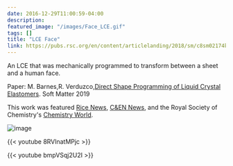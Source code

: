```yaml
---
date: 2016-12-29T11:00:59-04:00
description: 
featured_image: "/images/Face_LCE.gif"
tags: []
title: "LCE Face"
link: https://pubs.rsc.org/en/content/articlelanding/2018/sm/c8sm02174k#!divAbstract/
---
```


An LCE that was mechanically programmed to transform between a sheet and a human face. 

Paper: M. Barnes,R. Verduzco,[Direct Shape Programming of Liquid Crystal Elastomers](https://pubs.rsc.org/en/content/articlelanding/2018/sm/c8sm02174k#!divAbstract/). Soft Matter 2019

This work was featured [Rice News](http://news.rice.edu/2018/12/20/mighty-morphing-materials-take-complex-shapes/), [C&EN News](https://cen.acs.org/materials/Programmable-polymer-forms-complex-shapes/97/i3), and the Royal Society of Chemistry's [Chemistry World](https://www.chemistryworld.com/news/liquid-crystals-shape-up-on-demand/3009945.article). 

![image](/images/Face_LCE.gif)

{{< youtube 8RVlnatMPjc >}}

{{< youtube bmpVSqj2U2I >}}

